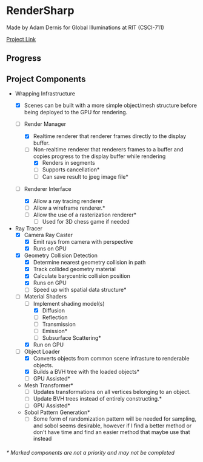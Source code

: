 # RenderSharp

Made by Adam Dernis for Global Illuminations at RIT (CSCI-711)

[Project Link](https://github.com/Avid29/RenderSharp)

## Progress

## Project Components

- Wrapping Infrastructure
  - [x] Scenes can be built with a more simple object/mesh structure before being deployed to the GPU for rendering.

  - [ ] Render Manager
    - [x] Realtime renderer that renderer frames directly to the display buffer.
    - [ ] Non-realtime renderer that renderers frames to a buffer and copies progress to the display buffer while rendering
      - [x] Renders in segments
      - [ ] Supports cancellation*
      - [ ] Can save result to jpeg image file*

  - [ ] Renderer Interface
    - [x] Allow a ray tracing renderer
    - [ ] Allow a wireframe renderer.*
    - [ ] Allow the use of a rasterization renderer*
      - [ ] Used for 3D chess game if needed

- Ray Tracer
  - [x] Camera Ray Caster
    - [x] Emit rays from camera with perspective
    - [x] Runs on GPU
  - [x] Geometry Collision Detection
    - [x] Determine nearest geometry collision in path
    - [x] Track collided geometry material
    - [x] Calculate barycentric collision position
    - [x] Runs on GPU
    - [ ] Speed up with spatial data structure*
  - [ ] Material Shaders
    - [ ] Implement shading model(s)
      - [x] Diffusion
      - [ ] Reflection
      - [ ] Transmission
      - [ ] Emission*
      - [ ] Subsurface Scattering*
    - [x] Run on GPU
  - [ ] Object Loader
    - [x] Converts objects from common scene infrasture to renderable objects.
    - [x] Builds a BVH tree with the loaded objects*
    - [ ] GPU Assisted*
  - Mesh Transformer*
    - [ ] Updates transformations on all vertices belonging to an object.
    - [ ] Update BVH trees instead of entirely constructing.*
    - [ ] GPU Assisted*
  - Sobol Pattern Generation*
    - [ ] Some form of randomization pattern will be needed for sampling, and sobol seems desirable, however if I find a better method or don't have time and find an easier method that maybe use that instead

###### *  Marked components are not a priority and may not be completed
